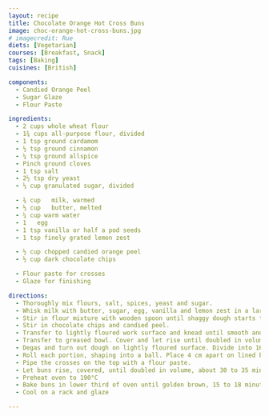 ```yaml
---
layout: recipe
title: Chocolate Orange Hot Cross Buns
image: choc-orange-hot-cross-buns.jpg
# imagecredit: Rue
diets: [Vegetarian]
courses: [Breakfast, Snack]
tags: [Baking]
cuisines: [British]

components:
  - Candied Orange Peel
  - Sugar Glaze
  - Flour Paste

ingredients:
  - 2 cups whole wheat flour
  - 1¾ cups all-purpose flour, divided
  - 1 tsp ground cardamom
  - ½ tsp ground cinnamon
  - ¼ tsp ground allspice
  - Pinch ground cloves
  - 1 tsp salt
  - 2½ tsp dry yeast
  - ⅓ cup granulated sugar, divided

  - ¾ cup	milk, warmed
  - ⅓ cup	butter, melted
  - ¼ cup warm water
  - 1	egg
  - 1 tsp vanilla or half a pod seeds
  - 1 tsp finely grated lemon zest

  - ½ cup chopped candied orange peel
  - ½ cup dark chocolate chips

  - Flour paste for crosses
  - Glaze for finishing

directions:
  - Thoroughly mix flours, salt, spices, yeast and sugar.
  - Whisk milk with butter, sugar, egg, vanilla and lemon zest in a large bowl.
  - Stir in flour mixture with wooden spoon until shaggy dough starts to form, adding extra flour if dough is too sticky.
  - Stir in chocolate chips and candied peel.
  - Transfer to lightly floured work surface and knead until smooth and elastic, about 10 minutes.
  - Transfer to greased bowl. Cover and let rise until doubled in volume, about 45 to 60 minutes.
  - Degas and turn out dough on lightly floured surface. Divide into 16 equal portions.
  - Roll each portion, shaping into a ball. Place 4 cm apart on lined baking sheet.
  - Pipe the crosses on the top with a flour paste.
  - Let buns rise, covered, until doubled in volume, about 30 to 35 minutes.
  - Preheat oven to 190°C
  - Bake buns in lower third of oven until golden brown, 15 to 18 minutes.
  - Cool on a rack and glaze

---
```

